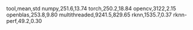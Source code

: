 tool,mean,std
numpy,251.6,13.74
torch,250.2,18.84
opencv,3122,2.15
openblas,253.8,9.80
multithreaded,9241.5,829.65 
rknn,1535.7,0.37
rknn-perf,49.2,0.30